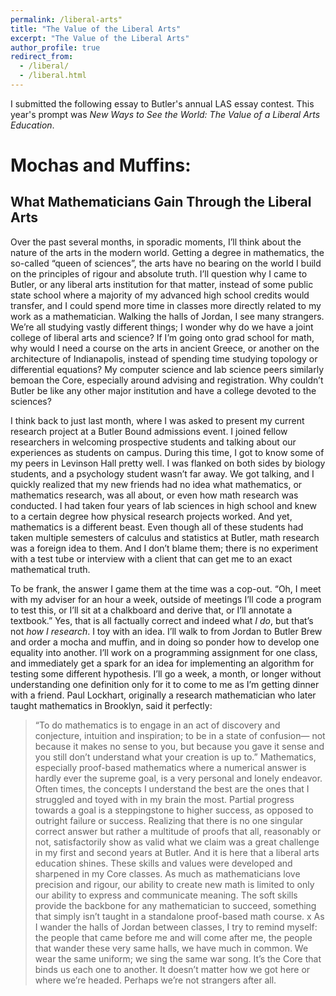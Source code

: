 ```yaml
---
permalink: /liberal-arts"
title: "The Value of the Liberal Arts"
excerpt: "The Value of the Liberal Arts"
author_profile: true
redirect_from: 
  - /liberal/
  - /liberal.html
---
```


I submitted the following essay to Butler's annual LAS essay contest. This year's prompt was *New Ways to See the World: The Value of a Liberal Arts Education*.

# Mochas and Muffins:
## What Mathematicians Gain Through the Liberal Arts
Over the past several months, in sporadic moments, I’ll think about the nature of the arts in the modern world. Getting a degree in mathematics, the so-called “queen of sciences”, the arts have no bearing on the world I build on the principles of rigour and absolute truth. I’ll question why I came to Butler, or any liberal arts institution for that matter, instead of some public state school where a majority of my advanced high school credits would transfer, and I could spend more time in classes more directly related to my work as a mathematician. Walking the halls of Jordan, I see many strangers. We’re all studying vastly different things; I wonder why do we have a joint college of liberal arts and science? If I’m going onto grad school for math, why would I need a course on the arts in ancient Greece, or another on the architecture of Indianapolis, instead of spending time studying topology or differential equations? My computer science and lab science peers similarly bemoan the Core, especially around advising and registration. Why couldn’t Butler be like any other major institution and have a college devoted to the sciences?

I think back to just last month, where I was asked to present my current research project at a Butler Bound admissions event. I joined fellow researchers in welcoming prospective students and talking about our experiences as students on campus. During this time, I got to know some of my peers in Levinson Hall pretty well. I was flanked on both sides by biology students, and a psychology student wasn’t far away. We got talking, and I quickly realized that my new friends had no idea what mathematics, or mathematics research, was all about, or even how math research was conducted. I had taken four years of lab sciences in high school and knew to a certain degree how physical research projects worked. And yet, mathematics is a different beast. Even though all of these students had taken multiple semesters of calculus and statistics at Butler, math research was a foreign idea to them. And I don’t blame them; there is no experiment with a test tube or interview with a client that can get me to an exact mathematical truth. 

To be frank, the answer I game them at the time was a cop-out. “Oh, I meet with my adviser for an hour a week, outside of meetings I’ll code a program to test this, or I’ll sit at a chalkboard and derive that, or I’ll annotate a textbook.” Yes, that is all factually correct and indeed what *I do*, but that’s not *how I research*. I toy with an idea. I’ll walk to from Jordan to Butler Brew and order a mocha and muffin, and in doing so ponder how to develop one equality into another. I’ll work on a programming assignment for one class, and immediately get a spark for an idea for implementing an algorithm for testing some different hypothesis. I’ll go a week, a month, or longer without understanding one definition only for it to come to me as I’m getting dinner with a friend. Paul Lockhart, originally a research mathematician who later taught mathematics in Brooklyn, said it perfectly: 
> “To do mathematics is to engage in an act of discovery and conjecture, intuition and inspiration; to be in a state of confusion— not because it makes no sense to you, but because you gave it sense and you still don’t understand what your creation is up to.”
Mathematics, especially proof-based mathematics where a numerical answer is hardly ever the supreme goal, is a very personal and lonely endeavor. Often times, the concepts I understand the best are the ones that I struggled and toyed with in my brain the most. Partial progress towards a goal is a steppingstone to higher success, as opposed to outright failure or success. Realizing that there is no one singular correct answer but rather a multitude of proofs that all, reasonably or not, satisfactorily show as valid what we claim was a great challenge in my first and second years at Butler. And it is here that a liberal arts education shines. These skills and values were developed and sharpened in my Core classes. As much as mathematicians love precision and rigour, our ability to create new math is limited to only our ability to express and communicate meaning. The soft skills provide the backbone for any mathematician to succeed, something that simply isn’t taught in a standalone proof-based math course.
x
As I wander the halls of Jordan between classes, I try to remind myself: the people that came before me and will come after me, the people that wander these very same halls, we have much in common. We wear the same uniform; we sing the same war song. It’s the Core that binds us each one to another. It doesn’t matter how we got here or where we’re headed. Perhaps we’re not strangers after all. 
